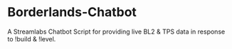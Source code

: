 # Borderlands-Chatbot
A Streamlabs Chatbot Script for providing live BL2 &amp; TPS data in response to !build &amp; !level.
